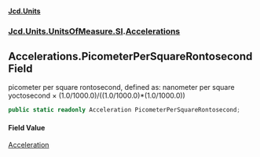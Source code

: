 #### [Jcd.Units](index.md 'index')
### [Jcd.Units.UnitsOfMeasure.SI](Jcd.Units.UnitsOfMeasure.SI.md 'Jcd.Units.UnitsOfMeasure.SI').[Accelerations](Accelerations.md 'Jcd.Units.UnitsOfMeasure.SI.Accelerations')

## Accelerations.PicometerPerSquareRontosecond Field

picometer per square rontosecond, defined as: nanometer per square yoctosecond × (1.0/1000.0)/((1.0/1000.0)*(1.0/1000.0))

```csharp
public static readonly Acceleration PicometerPerSquareRontosecond;
```

#### Field Value
[Acceleration](Acceleration.md 'Jcd.Units.UnitTypes.Acceleration')
